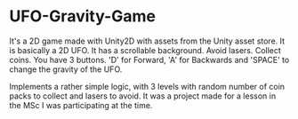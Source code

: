 # UFO-Gravity-Game
It's a 2D game made with Unity2D with assets from the Unity asset store.
It is basically a 2D UFO.
It has a scrollable background.
Avoid lasers.
Collect coins.
You have 3 buttons.
'D' for Forward, 'A' for Backwards and 'SPACE' to change the gravity of the UFO.

Implements a rather simple logic, with 3 levels with random number of coin packs to collect and lasers to avoid.
It was a project made for a lesson in the MSc I was participating at the time.
